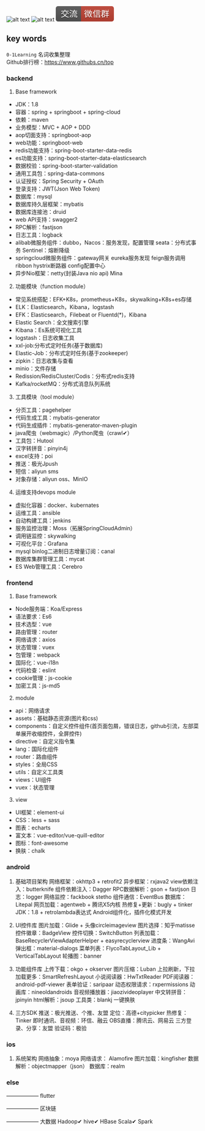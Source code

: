 ![alt text](../static/common/svg/luoxiaosheng.svg "公众号")
![alt text](../static/common/svg/luoxiaosheng_learning.svg "学习")
![alt text](../static/common/svg/luoxiaosheng_wechat.svg "微信")


## key words
`0-1Learning` 名词收集整理    
Github排行榜：https://www.githubs.cn/top


### backend   
1. Base framework
- JDK：1.8
- 容器：spring + springboot + spring-cloud
- 依赖：maven
- 业务模型：MVC + AOP + DDD
- aop切面支持：springboot-aop
- web功能：springboot-web
- redis功能支持：spring-boot-starter-data-redis
- es功能支持：spring-boot-starter-data-elasticsearch
- 数据校验：spring-boot-starter-validation
- 通用工具包：spring-data-commons
- 认证授权：Spring Security + OAuth
- 登录支持：JWT(Json Web Token)
- 数据库：mysql
- 数据库持久层框架：mybatis
- 数据库连接池：druid
- web API支持：swagger2
- RPC解析：fastjson
- 日志工具：logback
- alibab微服务组件：dubbo，Nacos：服务发现，配置管理 seata：分布式事务 Sentinel：熔断降级
- springcloud微服务组件：gateway网关 eureka服务发现 feign服务调用 ribbon hystrix断路器  config配置中心
- 异步Nio框架：netty(封装Java nio api)    Mina

2. 功能模块（function module）
- 常见系统搭配：EFK+K8s，prometheus+K8s，skywalking+K8s+es存储
- ELK：Elasticsearch，Kibana，logstash
- EFK：Elasticsearch，Filebeat or Fluentd(*)，Kibana
- Elastic Search：全文搜索引擎    
- Kibana：Es系统可视化工具
- logstash：日志收集工具
- xxl-job:分布式定时任务(基于数据库)
- Elastic-Job：分布式定时任务(基于zookeeper)
- zipkin：日志收集与查看
- minio：文件存储
- Redission/RedisCluster/Codis：分布式redis支持
- Kafka/rocketMQ：分布式消息队列系统

3. 工具模块（tool module）
- 分页工具：pagehelper
- 代码生成工具：mybatis-generator
- 代码生成插件：mybatis-generator-maven-plugin
- java爬虫（webmagic）/Python爬虫（crawl✔）
- 工具包：Hutool
- 汉字转拼音：pinyin4j
- excel支持：poi
- 推送：极光Jpush
- 短信：aliyun sms
- 对象存储：aliyun oss、MinIO

4. 运维支持devops module
- 虚拟化容器：docker、kubernates
- 运维工具：ansible
- 自动构建工具：jenkins
- 服务监控治理：Moss（拓展SpringCloudAdmin）
- 调用链监控：skywalking
- 可视化平台：Grafana
- mysql binlog二进制日志增量订阅：canal
- 数据库集群管理工具：mycat
- ES Web管理工具：Cerebro


### frontend
1. Base framework
- Node服务端：Koa/Express
- 语法要求：Es6
- 技术选型：vue
- 路由管理：router
- 网络请求：axios
- 状态管理：vuex
- 包管理：webpack
- 国际化：vue-i18n
- 代码检查：eslint
- cookie管理：js-cookie
- 加密工具：js-md5

2. module
- api：网络请求
- assets：基础静态资源(图片和css)
- components：自定义控件组件(首页面包屑，错误日志，github引流，左部菜单展开收缩控件，全屏控件)
- directive：自定义指令集
- lang：国际化组件
- router：路由组件
- styles：全局CSS
- utils：自定义工具类
- views：UI组件
- vuex：状态管理

3. view
- UI框架：element-ui
- CSS：less + sass
- 图表：echarts
- 富文本：vue-editor/vue-quill-editor
- 图标：font-awesome
- 换肤：chalk


### android
1. 基础项目架构
网络框架：okhttp3 + retrofit2
异步框架：rxjava2
view依赖注入：butterknife
组件依赖注入：Dagger
RPC数据解析：gson + fastjson
日志：logger
网络监控：fackbook stetho
组件通信：EventBus
数据库：Litepal
网页加载：agentweb + 腾讯X5内核
热修复+更新：bugly + tinker
JDK：1.8 + retrolambda表达式
Android组件化，插件化模式开发

2. UI控件库
图片加载：Glide + 头像circleimageview
图片选择：知乎matisse
控件徽章：BadgeView
控件切换：SwitchButton
列表加载：BaseRecyclerViewAdapterHelper + easyrecyclerview
进度条：WangAvi
弹出框：material-dialogs
菜单列表：FlycoTabLayout_Lib + VerticalTabLayout
轮播图：banner

3. 功能组件库
上传下载：okgo + okserver
图片压缩：Luban
上拉刷新，下拉加载更多：SmartRefreshLayout
小说阅读器：HwTxtReader
PDF阅读器：android-pdf-viewer
表单验证：saripaar
动态权限请求：rxpermissions
动画库：nineoldandroids
音视频播放器：jiaozivideoplayer
中文转拼音：jpinyin
html解析：jsoup
工具类：blankj
一键换肤

4. 三方SDK
推送：极光推送、个推、友盟
定位：高德+citypicker
热修复：Tinker
即时通讯、音视频：环信、融云
OBS直播：腾讯云、网易云
三方登录、分享：友盟
验证码：极验


### ios
1. 系统架构
网络抽象：moya
网络请求： Alamofire
图片加载：kingfisher
数据解析：objectmapper（json）
数据库：realm

### else
——————
flutter

——————
区块链

——————
大数据
Hadoop✔  hive✔  HBase  Scala✔  Spark
